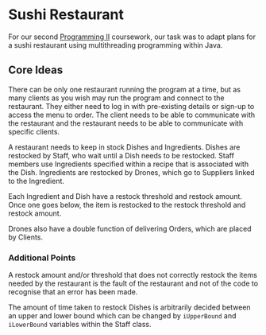 # Sushi Restaurant
For our second [Programming II](https://www.southampton.ac.uk/courses/modules/comp1206.page) coursework, our task was to adapt plans for a sushi restaurant using multithreading programming within Java.

## Core Ideas
There can be only one restaurant running the program at a time, but as many clients as you wish may run the program and connect to the restaurant. They either need to log in with pre-existing details or sign-up to access the menu to order. The client needs to be able to communicate with the restaurant and the restaurant needs to be able to communicate with specific clients.

A restaurant needs to keep in stock Dishes and Ingredients. Dishes are restocked by Staff, who wait until a Dish needs to be restocked. Staff members use Ingredients specified within a recipe that is associated with the Dish. Ingredients are restocked by Drones, which go to Suppliers linked to the Ingredient.

Each Ingredient and Dish have a restock threshold and restock amount. Once one goes below, the item is restocked to the restock threshold and restock amount.

Drones also have a double function of delivering Orders, which are placed by Clients.

### Additional Points
A restock amount and/or threshold that does not correctly restock the items needed by the restaurant is the fault of the restaurant and not of the code to recognise that an error has been made.

The amount of time taken to restock Dishes is arbitrarily decided between an upper and lower bound which can be changed by `iUpperBound` and `iLowerBound` variables within the Staff class. 

